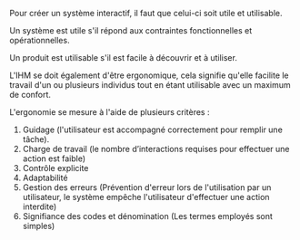 Pour créer un système interactif, il faut que celui-ci soit utile et utilisable.

Un système est utile s'il répond aux contraintes fonctionnelles et opérationnelles.

Un produit est utilisable s'il est facile à découvrir et à utiliser.

L'IHM se doit également d'être ergonomique, cela signifie qu'elle facilite le travail d'un ou plusieurs individus tout en étant utilisable avec un maximum de confort.

L'ergonomie se mesure à l'aide de plusieurs critères :
1. Guidage (l'utilisateur est accompagné correctement pour remplir une tâche).
2. Charge de travail (le nombre d’interactions requises pour effectuer une action est faible)
3. Contrôle explicite
4. Adaptabilité
5. Gestion des erreurs (Prévention d'erreur lors de l'utilisation par un utilisateur, le système empêche l'utilisateur d'effectuer une action interdite)
6. Signifiance des codes et dénomination (Les termes employés sont simples)